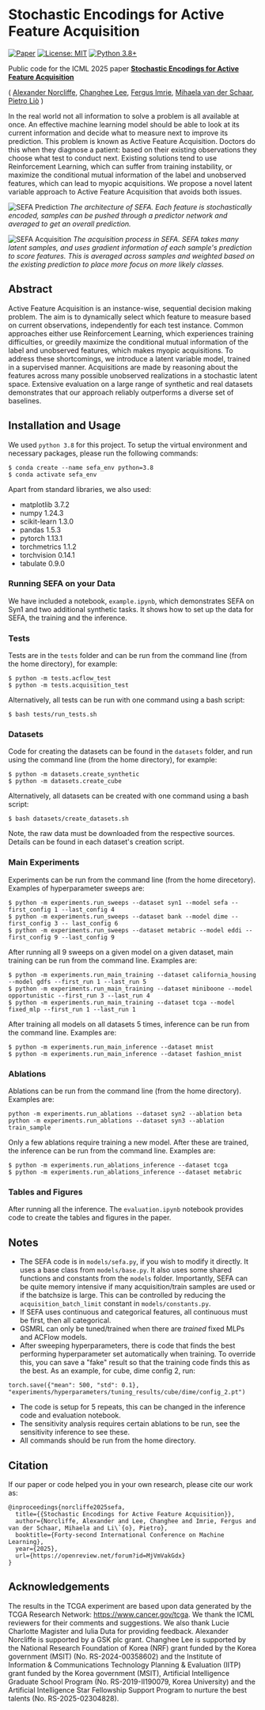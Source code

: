 # Stochastic Encodings for Active Feature Acquisition

[![Paper](https://img.shields.io/badge/Paper-ICML%202025-red.svg)](https://openreview.net/forum?id=MjVmVakGdx)
[![License: MIT](https://img.shields.io/badge/License-MIT-green.svg)](https://github.com/a-norcliffe/SEFA/blob/master/LICENSE)
[![Python 3.8+](https://img.shields.io/badge/python-3.8+-blue.svg)](https://www.python.org/downloads/release/python-380/)

Public code for the ICML 2025 paper [**Stochastic Encodings for Active Feature Acquisition**](https://arxiv.org/abs/2508.01957)

(
[Alexander Norcliffe](https://scholar.google.com/citations?user=BbeDr6EAAAAJ&hl=en),
[Changhee Lee](https://sites.google.com/view/actionable-intelligence/professor?authuser=0),
[Fergus Imrie](https://fimrie.github.io/),
[Mihaela van der Schaar](https://www.vanderschaar-lab.com/prof-mihaela-van-der-schaar/),
[Pietro Liò](https://www.cl.cam.ac.uk/~pl219/)
)

In the real world not all information to solve a problem is all available at once. An effective machine learning model should be able to look at its current information and decide what to measure next to improve its prediction. This problem is known as Active Feature Acquisition. Doctors do this when they diagnose a patient: based on their existing observations they choose what test to conduct next. Existing solutions tend to use Reinforcement Learning, which can suffer from training instability, or maximize the conditional mutual information of the label and unobserved features, which can lead to myopic acquisitions. We propose a novel latent variable approach to Active Feature Acquisition that avoids both issues.

![SEFA Prediction](https://github.com/a-norcliffe/SEFA/raw/main/readme_figures//sefa_prediction.svg)
*The architecture of SEFA. Each feature is stochastically encoded, samples can be pushed through a predictor network and averaged to get an overall prediction.*

![SEFA Acquisition](https://github.com/a-norcliffe/SEFA/raw/main/readme_figures//sefa_acquisition.svg)
*The acquisition process in SEFA. SEFA takes many latent samples, and uses gradient information of each sample's prediction to score features. This is averaged across samples and weighted based on the existing prediction to place more focus on more likely classes.*


## Abstract

Active Feature Acquisition is an instance-wise, sequential decision making problem. The aim is to dynamically select which feature to measure based on current observations, independently for each test instance. Common approaches either use Reinforcement Learning, which experiences training difficulties, or greedily maximize the conditional mutual information of the label and unobserved features, which makes myopic acquisitions. To address these shortcomings, we introduce a latent variable model, trained in a supervised manner. Acquisitions are made by reasoning about the features across many possible unobserved realizations in a stochastic latent space. Extensive evaluation on a large range of synthetic and real datasets demonstrates that our approach reliably outperforms a diverse set of baselines.



## Installation and Usage
We used `python 3.8` for this project. To setup the virtual environment and necessary packages, please run the following commands:

```
$ conda create --name sefa_env python=3.8
$ conda activate sefa_env
```

Apart from standard libraries, we also used:

- matplotlib 3.7.2
- numpy 1.24.3
- scikit-learn 1.3.0
- pandas 1.5.3
- pytorch 1.13.1
- torchmetrics 1.1.2
- torchvision 0.14.1
- tabulate 0.9.0


### Running SEFA on your Data
We have included a notebook, `example.ipynb`, which demonstrates SEFA on Syn1 and two additional synthetic tasks. It shows how to set up the data for SEFA, the training and the inference.


### Tests
Tests are in the `tests` folder and can be run from the command line (from the home directory), for example:

```
$ python -m tests.acflow_test
$ python -m tests.acquisition_test
```

Alternatively, all tests can be run with one command using a bash script:

```
$ bash tests/run_tests.sh
```


### Datasets
Code for creating the datasets can be found in the `datasets` folder, and run using the command line (from the home directory), for example:

```
$ python -m datasets.create_synthetic
$ python -m datasets.create_cube
```

Alternatively, all datasets can be created with one command using a bash script:

```
$ bash datasets/create_datasets.sh
```

Note, the raw data must be downloaded from the respective sources. Details can be found in each dataset's creation script.


### Main Experiments
Experiments can be run from the command line (from the home direcetory). Examples of hyperparameter sweeps are:

```
$ python -m experiments.run_sweeps --dataset syn1 --model sefa --first_config 1 --last_config 4
$ python -m experiments.run_sweeps --dataset bank --model dime --first_config 3 -- last_config 6
$ python -m experiments.run_sweeps --dataset metabric --model eddi --first_config 9 --last_config 9
```

After running all 9 sweeps on a given model on a given dataset, main training can be run from the command line. Examples are:

```
$ python -m experiments.run_main_training --dataset california_housing --model gdfs --first_run 1 --last_run 5
$ python -m experiments.run_main_training --dataset miniboone --model opportunistic --first_run 3 --last_run 4
$ python -m experiments.run_main_training --dataset tcga --model fixed_mlp --first_run 1 --last_run 1
```

After training all models on all datasets 5 times, inference can be run from the command line. Examples are:

```
$ python -m experiments.run_main_inference --dataset mnist
$ python -m experiments.run_main_inference --dataset fashion_mnist
```


### Ablations
Ablations can be run from the command line (from the home directory). Examples are:

```
python -m experiments.run_ablations --dataset syn2 --ablation beta
python -m experiments.run_ablations --dataset syn3 --ablation train_sample
```

Only a few ablations require training a new model. After these are trained, the inference can be run from the command line. Examples are:

```
$ python -m experiments.run_ablations_inference --dataset tcga
$ python -m experiments.run_ablations_inference --dataset metabric
```

### Tables and Figures
After running all the inference. The `evaluation.ipynb` notebook provides code to create the tables and figures in the paper.


## Notes

- The SEFA code is in `models/sefa.py`, if you wish to modify it directly. It uses
a base class from `models/base.py`. It also uses some shared functions and constants
from the `models` folder. Importantly, SEFA can be quite memory intensive if
many acquisition/train samples are used or if the batchsize is large.
This can be controlled by reducing the `acquisition_batch_limit` constant in `models/constants.py`.
- If SEFA uses continuous and categorical features, all continuous must be first, then all categorical.
- GSMRL can only be tuned/trained when there are *trained* fixed MLPs and ACFlow models.
- After sweeping hyperparameters, there is code that finds the best performing
hyperparameter set automatically when training. To override this, you can save a "fake" result so that the training code finds this as the best.
As an example, for cube, dime config 2, run:

`torch.save({"mean": 500, "std": 0.1}, "experiments/hyperparameters/tuning_results/cube/dime/config_2.pt")`

- The code is setup for 5 repeats, this can be changed in the inference code and
evaluation notebook.
- The sensitivity analysis requires certain ablations to be run, see the sensitivity inference to see these.
- All commands should be run from the home directory.




## Citation
If our paper or code helped you in your own research, please cite our work as:

```
@inproceedings{norcliffe2025sefa,
  title={{Stochastic Encodings for Active Feature Acquisition}},
  author={Norcliffe, Alexander and Lee, Changhee and Imrie, Fergus and van der Schaar, Mihaela and Li\`{o}, Pietro},
  booktitle={Forty-second International Conference on Machine Learning},
  year={2025},
  url={https://openreview.net/forum?id=MjVmVakGdx}
}
```

## Acknowledgements
The results in the TCGA experiment are based upon data generated by the TCGA Research Network: https://www.cancer.gov/tcga. We thank the ICML reviewers for their comments and suggestions. We also thank Lucie Charlotte Magister and Iulia Duta for providing feedback. Alexander Norcliffe is supported by a GSK plc grant. Changhee Lee is supported by the National Research Foundation of Korea (NRF) grant funded by the Korea government (MSIT) (No. RS-2024-00358602) and the Institute of Information & Communications Technology Planning & Evaluation (IITP) grant funded by the Korea government (MSIT), Artificial Intelligence Graduate School Program (No. RS-2019-II190079, Korea University) and the Artificial Intelligence Star Fellowship Support Program to nurture the best talents (No. RS-2025-02304828).